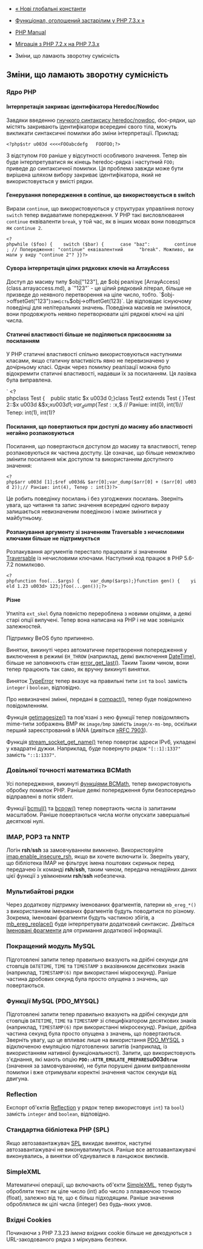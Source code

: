 - [« Нові глобальні константи](migration73.constants.md)
- [Функціонал, оголошений застарілим у PHP 7.3.x
»](migration73.deprecated.md)

- [PHP Manual](index.md)
- [Міграція з PHP 7.2.x на PHP 7.3.x](migration73.md)
- Зміни, що ламають зворотну сумісність

## Зміни, що ламають зворотну сумісність

### Ядро PHP

#### Інтерпретація закриває ідентифікатора Heredoc/Nowdoc

Завдяки введенню [гнучкого синтаксису
heredoc/nowdoc](migration73.new-features.md#migration73.new-features.core.heredoc),
doc-рядки, що містять закривають ідентифікатори всередині свого тіла,
можуть викликати синтаксичні помилки або зміни інтерпретації.
Приклад:

` <?php$str u003d <<<<FOOabcdefg   FOOFOO;?> `

З відступом `FOO` раніше у відсутності особливого значення. Тепер він буде
інтерпретуватися як кінець heredoc-рядка і наступний `FOO;` приведе
до синтаксичної помилки. Ця проблема завжди може бути вирішена шляхом
вибору закриває ідентифікатора, який не використовується у вмісті
рядки.

#### Генерування попередження в continue, що використовується в switch

Вирази `continue`, що використовуються у структурах управління потоку
`switch` тепер видаватиме попередження. У PHP такі висловлювання
`continue` еквіваленти `break`, у той час, як в інших мовах вони
поводяться як `continue 2`.

` <?phpwhile ($foo) {    switch ($bar) {      case "baz":         continue; // Попередження: "continue" еквівалентний      "break". Можливо, ви мали у виду "continue 2"? }}?> `

#### Сувора інтерпретація цілих рядкових ключів на ArrayAccess

Доступ до масиву типу $obj["123"], де $obj реалізує
[ArrayAccess](class.arrayaccess.md), а `"123"` - це цілий
рядковий літерал, більше не призведе до неявного перетворення на ціле
число, тобто. `$obj->offsetGet("123")` замість `$obj->offsetGet(123)`. Це
відповідає існуючому поведінці для нелітеральних значень.
Поведінка масивів не змінилося, вони продовжують неявно
перетворювати цілі рядкові ключі на цілі числа.

#### Статичні властивості більше не поділяються присвоєнням за посиланням

У PHP статичні властивості спільно використовуються наступними класами,
якщо статичну властивість явно не перевизначено у дочірньому класі.
Однак через помилку реалізації можна було відокремити статичні властивості,
надавши їх за посиланням. Ця лазівка була виправлена.

` <?phpclass Test {    public static $x u003d 0;}class Test2 extends Test { }Test2::$x u003d &$x;$x u003d 1;var_dump(Test::$x,$ // Раніше: int(0), int(1)//Тепер: int(1), int(1)?

#### Посилання, що повертаються при доступі до масиву або властивості негайно розпаковуються

Посилання, що повертаються доступом до масиву та властивості, тепер
розпаковуються як частина доступу. Це означає, що більше неможливо
змінити посилання між доступом та використанням доступного значення:

` <?php$arr u003d [1];$ref u003d& $arr[0];var_dump($arr[0] + ($arr[0] u003d 2));// Раніше: int(4), Тепер : int(3)?> `

Це робить поведінку посилань і без узгоджених посилань. Зверніть
увага, що читання та запис значення всередині одного виразу залишається
невизначеним поведінкою і може змінитися у майбутньому.

#### Розпакування аргументу зі значенням Traversable з нечисловими ключами більше не підтримується

Розпакування аргументів перестало працювати зі значенням
[Traversable](class.traversable.md) із нечисловими ключами. Наступний
код працює в PHP 5.6-7.2 помилково.

` <?phpfunction foo(...$args) {    var_dump($args);}function gen() {    yield 1.23 u003d> 123;}foo(...gen());?> `

#### Різне

Утиліта `ext_skel` була повністю перероблена з новими опціями, а
деякі старі опції вилучені. Тепер вона написана на PHP і не має
зовнішніх залежностей.

Підтримку BeOS було припинено.

Винятки, викинуті через автоматичне перетворення
попередження у виключення в режимі `EH_THROW` (наприклад, деякі
виключення [DateTime](class.datetime.md)), більше не заповнюють
стан [error_get_last()](function.error-get-last.md). Таким
Таким чином, вони тепер працюють так само, як вручну викинуті винятки.

Виняток [TypeError](class.typeerror.md) тепер вказує на
правильні типи `int` та `bool` замість `integer` і `boolean`,
відповідно.

Про невизначені змінні, передані в
[compact()](function.compact.md), тепер буде повідомлено повідомленням.

Функція [getimagesize()](function.getimagesize.md) та пов'язані з нею
функції тепер повідомляють mime-типи зображень BMP як `image/bmp` замість
`image/x-ms-bmp`, оскільки перший зареєстрований в IANA (дивіться
[»RFC 7903](http://www.faqs.org/rfcs/rfc7903)).

Функція [stream_socket_get_name()](function.stream-socket-get-name.md)
тепер повертає адреси IPv6, укладені у квадратні дужки.
Наприклад, буде повернуто рядок `"[::1]:1337"` замість `"::1:1337"`.

### Довільної точності математика BCMath

Усі попередження, викинуті [функціями BCMath](ref.bc.md), тепер
використовують обробку помилок PHP. Раніше деякі попередження були
безпосередньо відправлені в потік stderr.

Функції [bcmul()](function.bcmul.md) та [bcpow()](function.bcpow.md)
тепер повертають числа із запитаним масштабом. Раніше повертаються
числа могли опускати завершальні десяткові нулі.

### IMAP, POP3 та NNTP

Логін **rsh**/**ssh** за замовчуванням вимкнено. Використовуйте
[imap.enable_insecure_rsh](imap.configuration.md#ini.imap.enable-insecure-rsh),
якщо ви хочете включити їх. Зверніть увагу, що бібліотека IMAP не
фільтрує імена поштових скриньок перед передачею їх команді
**rsh**/**ssh**, таким чином, передача ненадійних даних цієї функції
з увімкненим **rsh**/**ssh** небезпечна.

### Мультибайтові рядки

Через додаткову підтримку іменованих фрагментів, патерни
`mb_ereg_*()` з використанням іменованих фрагментів будуть поводитися
по різному. Зокрема, іменовані фрагменти будуть частиною збігів,
а [mb_ereg_replace()](function.mb-ereg-replace.md) буде
інтерпретувати додатковий синтаксис. Дивіться [Іменовані
фрагменти](migration73.new-features.md#migration73.new-features.mbstring.named-captures)
для отримання додаткової інформації.

### Покращений модуль MySQL

Підготовлені запити тепер правильно вказують на дрібні секунди для
стовпців `DATETIME`, `TIME` та `TIMESTAMP` з вказівником десяткових знаків
(наприклад, `TIMESTAMP(6)` при використанні мікросекунд). Раніше частина
дробових секунд була просто опущена з значень, що повертаються.

### Функції MySQL (PDO_MYSQL)

Підготовлені запити тепер правильно вказують на дрібні секунди для
стовпців `DATETIME`, `TIME` та `TIMESTAMP` зі специфікатором десяткових
знаків (наприклад, `TIMESTAMP(6)` при використанні мікросекунд). Раніше,
дрібна частина секунд була просто опущена з значень, що повертаються.
Зверніть увагу, що це впливає лише на використання
[PDO_MYSQL](ref.pdo-mysql.md) з відключеною емуляцією підготовлених
запитів (наприклад, із використанням нативної функціональності).
Запити, що використовують з'єднання, які мають опцію
**`PDO::ATTR_EMULATE_PREPARES`**u003d**`true`** (значення за замовчуванням), не
були порушені даним виправленням помилки і вже отримували коректні
значення часток секунди від двигуна.

### Reflection

Експорт об'єктів [Reflection](book.reflection.md) у рядок тепер
використовує `int`) та `bool`) замість `integer` and `boolean`,
відповідно.

### Стандартна бібліотека PHP (SPL)

Якщо автозавантажувач [SPL](book.spl.md) викидає виняток,
наступні автозавантажувачі не виконуватимуться. Раніше все
автозавантажувачі виконувались, а винятки об'єднувалися в ланцюжок викликів.

### SimpleXML

Математичні операції, що включають об'єкти
[SimpleXML](book.simplexml.md), тепер будуть обробляти текст як
ціле число (int) або число з плаваючою точкою (float), залежно від
те, що є більш підходящим. Раніше значення оброблялися як
цілі числа (integer) без будь-яких умов.

### Вхідні Cookies

Починаючи з PHP 7.3.23 *імена* вхідних cookie більше не декодуються з
URL-закодованого рядка з міркувань безпеки.
